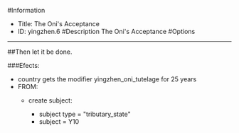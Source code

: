 #Information
 - Title: The Oni's Acceptance
 - ID: yingzhen.6
#Description
The Oni's Acceptance
#Options

___
##Then let it be done.

###Efects:<ul><li>country gets the modifier yingzhen_oni_tutelage for 25 years</li><li>FROM:</li><ul><li>create subject:</li><ul><li>subject type = "tributary_state"</li><li>subject = Y10</li></ul></ul></ul>
